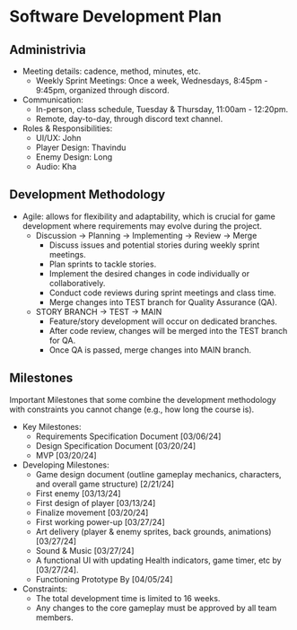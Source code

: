 # Software Development Plan

## Administrivia
* Meeting details: cadence, method, minutes, etc.  
  * Weekly Sprint Meetings: Once a week, Wednesdays, 8:45pm - 9:45pm, organized through discord.
* Communication:
  * In-person, class schedule, Tuesday & Thursday, 11:00am - 12:20pm.
  * Remote, day-to-day, through discord text channel.
* Roles & Responsibilities:
  * UI/UX: John
  * Player Design: Thavindu
  * Enemy Design: Long
  * Audio: Kha
## Development Methodology
* Agile: allows for flexibility and adaptability, which is crucial for game development where requirements may evolve during the project.
  * Discussion -> Planning -> Implementing -> Review -> Merge
    * Discuss issues and potential stories during weekly sprint meetings.
    * Plan sprints to tackle stories.
    * Implement the desired changes in code individually or collaboratively.
    * Conduct code reviews during sprint meetings and class time.
    * Merge changes into TEST branch for Quality Assurance (QA).
  * STORY BRANCH -> TEST -> MAIN
    * Feature/story development will occur on dedicated branches.
    * After code review, changes will be merged into the TEST branch for QA.
    * Once QA is passed, merge changes into MAIN branch.
## Milestones  
Important Milestones that some combine the development methodology with constraints you cannot change (e.g., how long the course is).
* Key Milestones:
  * Requirements Specification Document [03/06/24]
  * Design Specification Document [03/20/24]
  * MVP [03/20/24]
* Developing Milestones:
  * Game design document (outline gameplay mechanics, characters, and overall game structure) [2/21/24]
  * First enemy [03/13/24]
  * First design of player [03/13/24]
  * Finalize movement [03/20/24]
  * First working power-up [03/27/24]
  * Art delivery (player & enemy sprites, back grounds, animations) [03/27/24]
  * Sound & Music [03/27/24]
  * A functional UI with updating Health indicators, game timer, etc by [03/27/24].
  * Functioning Prototype By [04/05/24]
* Constraints:
  * The total development time is limited to 16 weeks.
  * Any changes to the core gameplay must be approved by all team members.
